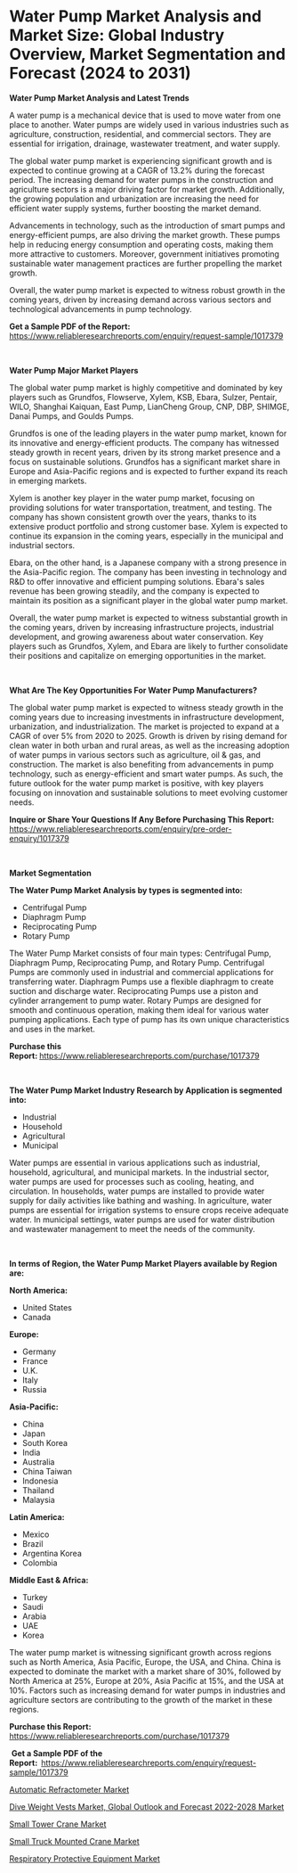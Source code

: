 <p><h1>Water Pump Market Analysis and Market Size: Global Industry Overview, Market Segmentation and Forecast (2024 to 2031)</h1></p><p><strong>Water Pump Market Analysis and Latest Trends</strong></p>
<p><p>A water pump is a mechanical device that is used to move water from one place to another. Water pumps are widely used in various industries such as agriculture, construction, residential, and commercial sectors. They are essential for irrigation, drainage, wastewater treatment, and water supply.</p><p>The global water pump market is experiencing significant growth and is expected to continue growing at a CAGR of 13.2% during the forecast period. The increasing demand for water pumps in the construction and agriculture sectors is a major driving factor for market growth. Additionally, the growing population and urbanization are increasing the need for efficient water supply systems, further boosting the market demand.</p><p>Advancements in technology, such as the introduction of smart pumps and energy-efficient pumps, are also driving the market growth. These pumps help in reducing energy consumption and operating costs, making them more attractive to customers. Moreover, government initiatives promoting sustainable water management practices are further propelling the market growth.</p><p>Overall, the water pump market is expected to witness robust growth in the coming years, driven by increasing demand across various sectors and technological advancements in pump technology.</p></p>
<p><strong>Get a Sample PDF of the Report:&nbsp;</strong> <a href="https://www.reliableresearchreports.com/enquiry/request-sample/1017379">https://www.reliableresearchreports.com/enquiry/request-sample/1017379</a></p>
<p>&nbsp;</p>
<p><strong>Water Pump Major Market Players</strong></p>
<p><p>The global water pump market is highly competitive and dominated by key players such as Grundfos, Flowserve, Xylem, KSB, Ebara, Sulzer, Pentair, WILO, Shanghai Kaiquan, East Pump, LianCheng Group, CNP, DBP, SHIMGE, Danai Pumps, and Goulds Pumps.</p><p>Grundfos is one of the leading players in the water pump market, known for its innovative and energy-efficient products. The company has witnessed steady growth in recent years, driven by its strong market presence and a focus on sustainable solutions. Grundfos has a significant market share in Europe and Asia-Pacific regions and is expected to further expand its reach in emerging markets.</p><p>Xylem is another key player in the water pump market, focusing on providing solutions for water transportation, treatment, and testing. The company has shown consistent growth over the years, thanks to its extensive product portfolio and strong customer base. Xylem is expected to continue its expansion in the coming years, especially in the municipal and industrial sectors.</p><p>Ebara, on the other hand, is a Japanese company with a strong presence in the Asia-Pacific region. The company has been investing in technology and R&D to offer innovative and efficient pumping solutions. Ebara's sales revenue has been growing steadily, and the company is expected to maintain its position as a significant player in the global water pump market.</p><p>Overall, the water pump market is expected to witness substantial growth in the coming years, driven by increasing infrastructure projects, industrial development, and growing awareness about water conservation. Key players such as Grundfos, Xylem, and Ebara are likely to further consolidate their positions and capitalize on emerging opportunities in the market.</p></p>
<p>&nbsp;</p>
<p><strong>What Are The Key Opportunities For Water Pump Manufacturers?</strong></p>
<p><p>The global water pump market is expected to witness steady growth in the coming years due to increasing investments in infrastructure development, urbanization, and industrialization. The market is projected to expand at a CAGR of over 5% from 2020 to 2025. Growth is driven by rising demand for clean water in both urban and rural areas, as well as the increasing adoption of water pumps in various sectors such as agriculture, oil & gas, and construction. The market is also benefiting from advancements in pump technology, such as energy-efficient and smart water pumps. As such, the future outlook for the water pump market is positive, with key players focusing on innovation and sustainable solutions to meet evolving customer needs.</p></p>
<p><strong>Inquire or Share Your Questions If Any Before Purchasing This Report:</strong> <a href="https://www.reliableresearchreports.com/enquiry/pre-order-enquiry/1017379">https://www.reliableresearchreports.com/enquiry/pre-order-enquiry/1017379</a></p>
<p>&nbsp;</p>
<p><strong>Market Segmentation</strong></p>
<p><strong>The Water Pump Market Analysis by types is segmented into:</strong></p>
<p><ul><li>Centrifugal Pump</li><li>Diaphragm Pump</li><li>Reciprocating Pump</li><li>Rotary Pump</li></ul></p>
<p><p>The Water Pump Market consists of four main types: Centrifugal Pump, Diaphragm Pump, Reciprocating Pump, and Rotary Pump. Centrifugal Pumps are commonly used in industrial and commercial applications for transferring water. Diaphragm Pumps use a flexible diaphragm to create suction and discharge water. Reciprocating Pumps use a piston and cylinder arrangement to pump water. Rotary Pumps are designed for smooth and continuous operation, making them ideal for various water pumping applications. Each type of pump has its own unique characteristics and uses in the market.</p></p>
<p><strong>Purchase this Report:&nbsp;</strong><a href="https://www.reliableresearchreports.com/purchase/1017379">https://www.reliableresearchreports.com/purchase/1017379</a></p>
<p>&nbsp;</p>
<p><strong>The Water Pump Market Industry Research by Application is segmented into:</strong></p>
<p><ul><li>Industrial</li><li>Household</li><li>Agricultural</li><li>Municipal</li></ul></p>
<p><p>Water pumps are essential in various applications such as industrial, household, agricultural, and municipal markets. In the industrial sector, water pumps are used for processes such as cooling, heating, and circulation. In households, water pumps are installed to provide water supply for daily activities like bathing and washing. In agriculture, water pumps are essential for irrigation systems to ensure crops receive adequate water. In municipal settings, water pumps are used for water distribution and wastewater management to meet the needs of the community.</p></p>
<p>&nbsp;</p>
<p><strong>In terms of Region, the Water Pump Market Players available by Region are:</strong></p>
<p>
    <p> <strong> North America: </strong>
        <ul>
            <li>United States</li>
            <li>Canada</li>
        </ul>
        </p> 
    <p> <strong> Europe: </strong>
        <ul>
            <li>Germany</li>
            <li>France</li>
            <li>U.K.</li>
            <li>Italy</li>
            <li>Russia</li>
        </ul>
        </p> 
    <p> <strong> Asia-Pacific: </strong>
        <ul>
            <li>China</li>
            <li>Japan</li>
            <li>South Korea</li>
            <li>India</li>
            <li>Australia</li>
            <li>China Taiwan</li>
            <li>Indonesia</li>
            <li>Thailand</li>
            <li>Malaysia</li>
        </ul>
        </p> 
    <p> <strong> Latin America: </strong>
        <ul>
            <li>Mexico</li>
            <li>Brazil</li>
            <li>Argentina Korea</li>
            <li>Colombia</li>
        </ul>
        </p> 
    <p> <strong> Middle East & Africa: </strong>
        <ul>
            <li>Turkey</li>
            <li>Saudi</li>
            <li>Arabia</li>
            <li>UAE</li>
            <li>Korea</li>
        </ul>
    </p>
    </p>
<p><p>The water pump market is witnessing significant growth across regions such as North America, Asia Pacific, Europe, the USA, and China. China is expected to dominate the market with a market share of 30%, followed by North America at 25%, Europe at 20%, Asia Pacific at 15%, and the USA at 10%. Factors such as increasing demand for water pumps in industries and agriculture sectors are contributing to the growth of the market in these regions.</p></p>
<p><strong>Purchase this Report: </strong><a href="https://www.reliableresearchreports.com/purchase/1017379">https://www.reliableresearchreports.com/purchase/1017379</a></p>
<p>&nbsp;<strong>Get a Sample PDF of the Report:&nbsp;&nbsp;</strong><a href="https://www.reliableresearchreports.com/enquiry/request-sample/1017379">https://www.reliableresearchreports.com/enquiry/request-sample/1017379</a></p>
<p><strong></strong></p>
<p><p><a href="https://medium.com/p/cf43821ef328/edit">Automatic Refractometer Market</a></p><p><a href="https://github.com/johnbach50/Market-Research-Report-List-1/blob/main/dive-weight-vests-market-global-outlook-and-forecast-2022-2028-market.md">Dive Weight Vests Market, Global Outlook and Forecast 2022-2028 Market</a></p><p><a href="https://medium.com/p/4d176b67d914/edit">Small Tower Crane Market</a></p><p><a href="https://medium.com/@sarahhopkins94/small-truck-mounted-crane-market-size-market-outlook-and-market-forecast-2024-to-2031-57350521671f">Small Truck Mounted Crane Market</a></p><p><a href="https://github.com/pjcfca/Market-Research-Report-List-1/blob/main/respiratory-protective-equipment-market.md">Respiratory Protective Equipment Market</a></p></p>